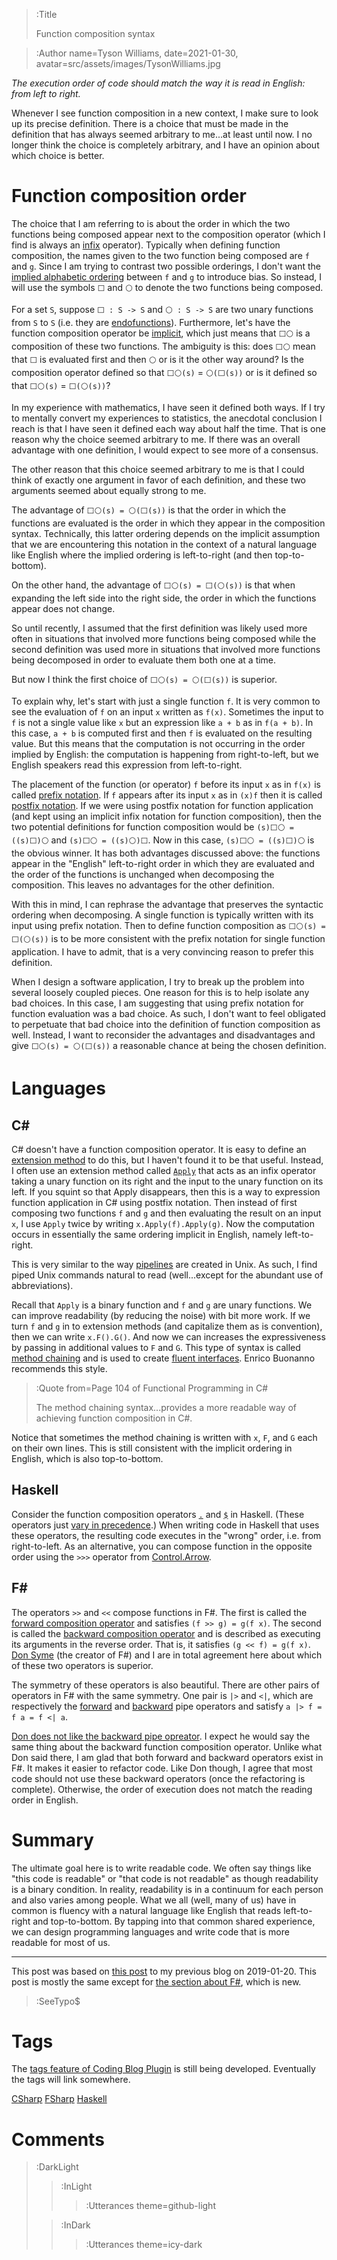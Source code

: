 > :Title
>
> Function composition syntax

> :Author name=Tyson Williams,
>         date=2021-01-30,
>         avatar=src/assets/images/TysonWilliams.jpg

_The execution order of code should match the way it is read in English: from left to right._

Whenever I see function composition in a new context, I make sure to look up its precise definition.  There is a choice that must be made in the definition that has always seemed arbitrary to me...at least until now.  I no longer think the choice is completely arbitrary, and I have an opinion about which choice is better.

# Function composition order

The choice that I am referring to is about the order in which the two functions being composed appear next to the composition operator (which I find is always an [infix](https://en.wikipedia.org/wiki/Infix_notation) operator).  Typically when defining function composition, the names given to the two function being composed are `f` and `g`.  Since I am trying to contrast two possible orderings, I don't want the [implied alphabetic ordering](/2020-07-19_type_parameter_naming) between `f` and `g` to introduce bias.  So instead, I will use the symbols `⬜` and `⚪` to denote the two functions being composed.

For a set `S`, suppose `⬜ : S -> S` and `⚪ : S -> S` are two unary functions from `S` to `S` (i.e. they are [endofunctions](https://en.wikipedia.org/wiki/Endomorphism#Endofunctions)).  Furthermore, let's have the function composition operator be [implicit](https://en.wikipedia.org/wiki/Multiplication#Implicit), which just means that `⬜⚪` is a composition of these two functions.  The ambiguity is this: does `⬜⚪` mean that `⬜` is evaluated first and then `⚪` or is it the other way around?  Is the composition operator defined so that `⬜⚪(s)` = `⚪(⬜(s))` or is it defined so that `⬜⚪(s)` = `⬜(⚪(s))`?

In my experience with mathematics, I have seen it defined both ways.  If I try to mentally convert my experiences to statistics, the anecdotal conclusion I reach is that I have seen it defined each way about half the time.  That is one reason why the choice seemed arbitrary to me.  If there was an overall advantage with one definition, I would expect to see more of a consensus.

The other reason that this choice seemed arbitrary to me is that I could think of exactly one argument in favor of each definition, and these two arguments seemed about equally strong to me.

The advantage of `⬜⚪(s) = ⚪(⬜(s))` is that the order in which the functions are evaluated is the order in which they appear in the composition syntax.  Technically, this latter ordering depends on the implicit assumption that we are encountering this notation in the context of a natural language like English where the implied ordering is left-to-right (and then top-to-bottom).

On the other hand, the advantage of `⬜⚪(s) = ⬜(⚪(s))` is that when expanding the left side into the right side, the order in which the functions appear does not change.

So until recently, I assumed that the first definition was likely used more often in situations that involved more functions being composed while the second definition was used more in situations that involved more functions being decomposed in order to evaluate them both one at a time.

But now I think the first choice of `⬜⚪(s) = ⚪(⬜(s))` is superior.

To explain why, let's start with just a single function `f`.  It is very common to see the evaluation of `f` on an input `x` written as `f(x)`.  Sometimes the input to `f` is not a single value like `x` but an expression like `a + b` as in `f(a + b)`.  In this case, `a + b` is computed first and then `f` is evaluated on the resulting value.  But this means that the computation is not occurring in the order implied by English: the computation is happening from right-to-left, but we English speakers read this expression from left-to-right.

The placement of the function (or operator) `f` before its input `x` as in `f(x)` is called [prefix notation](https://en.wikipedia.org/wiki/Polish_notation).  If `f` appears after its input `x` as in `(x)f` then it is called [postfix notation](https://en.wikipedia.org/wiki/Reverse_Polish_notation).  If we were using postfix notation for function application (and kept using an implicit infix notation for function composition), then the two potential definitions for function composition would be `(s)⬜⚪ = ((s)⬜)⚪` and `(s)⬜⚪ = ((s)⚪)⬜`.  Now in this case, `(s)⬜⚪ = ((s)⬜)⚪` is the obvious winner.  It has both advantages discussed above: the functions appear in the "English" left-to-right order in which they are evaluated and the order of the functions is unchanged when decomposing the composition.  This leaves no advantages for the other definition.

With this in mind, I can rephrase the advantage that preserves the syntactic ordering when decomposing.  A single function is typically written with its input using prefix notation.  Then to define function composition as `⬜⚪(s) = ⬜(⚪(s))` is to be more consistent with the prefix notation for single function application.  I have to admit, that is a very convincing reason to prefer this definition.

When I design a software application, I try to break up the problem into several loosely coupled pieces.  One reason for this is to help isolate any bad choices.  In this case, I am suggesting that using prefix notation for function evaluation was a bad choice.  As such, I don't want to feel obligated to perpetuate that bad choice into the definition of function composition as well.  Instead, I want to reconsider the advantages and disadvantages and give `⬜⚪(s) = ⚪(⬜(s))` a reasonable chance at being the chosen definition.

# Languages

## C#

C# doesn't have a function composition operator.  It is easy to define an [extension method](https://docs.microsoft.com/en-us/dotnet/csharp/programming-guide/classes-and-structs/extension-methods) to do this, but I haven't found it to be that useful.  Instead, I often use an extension method called [`Apply`](https://github.com/louthy/language-ext/blob/master/LanguageExt.Core/DataTypes/Cond/Cond.cs#L69-L70) that acts as an infix operator taking a unary function on its right and the input to the unary function on its left.  If you squint so that Apply disappears, then this is a way to expression function application in C# using postfix notation.  Then instead of first composing two functions `f` and `g` and then evaluating the result on an input `x`, I use `Apply` twice by writing `x.Apply(f).Apply(g)`.  Now the computation occurs in essentially the same ordering implicit in English, namely left-to-right.

This is very similar to the way [pipelines](https://en.wikipedia.org/wiki/Pipeline_(Unix)) are created in Unix.  As such, I find piped Unix commands natural to read (well...except for the abundant use of abbreviations).

Recall that `Apply` is a binary function and `f` and `g` are unary functions.  We can improve readability (by reducing the noise) with bit more work.  If we turn `f` and `g` in to extension methods (and capitalize them as is convention), then we can write `x.F().G()`.  And now we can increases the expressiveness by passing in additional values to `F` and `G`.  This type of syntax is called [method chaining](https://en.wikipedia.org/wiki/Method_chaining) and is used to create [fluent interfaces](https://en.wikipedia.org/wiki/Fluent_interface).  Enrico Buonanno recommends this style.

> :Quote from=Page 104 of Functional Programming in C#
>
> The method chaining syntax...provides a more readable way of achieving function composition in C#.

Notice that sometimes the method chaining is written with `x`, `F`, and `G` each on their own lines.  This is still consistent with the implicit ordering in English, which is also top-to-bottom.

## Haskell

Consider the function composition operators [`.`](https://wiki.haskell.org/Function_composition) and [`$`](https://typeclasses.com/featured/dollar) in Haskell.  (These operators just [vary in precedence](https://stackoverflow.com/questions/940382/what-is-the-difference-between-dot-and-dollar-sign/1290727#1290727).)  When writing code in Haskell that uses these operators, the resulting code executes in the "wrong" order, i.e. from right-to-left.  As an alternative, you can compose function in the opposite order using the `>>>` operator from [Control.Arrow](https://hackage.haskell.org/package/base-4.14.1.0/docs/Control-Arrow.html).

## F#

The operators `>>` and `<<` compose functions in F#.  The first is called the [forward composition operator](https://docs.microsoft.com/en-us/dotnet/fsharp/language-reference/symbol-and-operator-reference/#table-of-symbols-and-operators:~:text=Composes%20two%20functions%20(forward%20composition%20operator).) and satisfies `(f >> g) = g(f x)`.  The second is called the [backward composition operator](https://docs.microsoft.com/en-us/dotnet/fsharp/language-reference/symbol-and-operator-reference/#table-of-symbols-and-operators:~:text=Composes%20two%20functions%20in%20reverse%20order%3B,is%20executed%20first%20(backward%20composition%20operator).) and is described as executing its arguments in the reverse order.  That is, it satisfies `(g << f) = g(f x)`.  [Don Syme](https://en.wikipedia.org/wiki/Don_Syme) (the creator of F#) and I are in total agreement here about which of these two operators is superior.

The symmetry of these operators is also beautiful.  There are other pairs of operators in F# with the same symmetry.  One pair is `|>` and `<|`, which are respectively the [forward](https://docs.microsoft.com/en-us/dotnet/fsharp/language-reference/symbol-and-operator-reference/#table-of-symbols-and-operators:~:text=Passes%20the%20result%20of%20the%20left%20side%20to%20the%20function%20on%20the%20right%20side%20(forward%20pipe%20operator).) and [backward](https://docs.microsoft.com/en-us/dotnet/fsharp/language-reference/symbol-and-operator-reference/#table-of-symbols-and-operators:~:text=Passes%20the%20result%20of%20the%20expression,on%20left%20side%20(backward%20pipe%20operator).) pipe operators and satisfy `a |> f = f a = f <| a`.

[Don does not like the backward pipe opreator](https://youtu.be/MGLxyyTF3OM?t=2511).  I expect he would say the same thing about the backward function composition operator.  Unlike what Don said there, I am glad that both forward and backward operators exist in F#.  It makes it easier to refactor code.  Like Don though, I agree that most code should not use these backward operators (once the refactoring is complete).  Otherwise, the order of execution does not match the reading order in English.

# Summary

The ultimate goal here is to write readable code.  We often say things like "this code is readable" or "that code is not readable" as though readability is a binary condition.  In reality, readability is in a continuum for each person and also varies among people.  What we all (well, many of us) have in common is fluency with a natural language like English that reads left-to-right and top-to-bottom.  By tapping into that common shared experience, we can design programming languages and write code that is more readable for most of us.

---

This post was based on [this post](https://tysondw.blogspot.com/2019/01/minimal-and-intuitive-type-parameter.html) to my previous blog on 2019-01-20.  This post is mostly the same except for [the section about F#](/2021-mm-dd_function_composition_syntax#f), which is new.


> :SeeTypo$

# Tags

The [tags feature of Coding Blog Plugin](https://connect-platform.github.io/coding-blog-plugin/tags) is still being developed.  Eventually the tags will link somewhere.

[CSharp](:Tag) [FSharp](:Tag) [Haskell](:Tag)

# Comments

> :DarkLight
> > :InLight
> >
> > > :Utterances theme=github-light
>
> > :InDark
> >
> > > :Utterances theme=icy-dark
